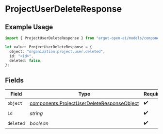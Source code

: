 # ProjectUserDeleteResponse

## Example Usage

```typescript
import { ProjectUserDeleteResponse } from "argot-open-ai/models/components";

let value: ProjectUserDeleteResponse = {
  object: "organization.project.user.deleted",
  id: "<id>",
  deleted: false,
};
```

## Fields

| Field                                                                                                    | Type                                                                                                     | Required                                                                                                 | Description                                                                                              |
| -------------------------------------------------------------------------------------------------------- | -------------------------------------------------------------------------------------------------------- | -------------------------------------------------------------------------------------------------------- | -------------------------------------------------------------------------------------------------------- |
| `object`                                                                                                 | [components.ProjectUserDeleteResponseObject](../../models/components/projectuserdeleteresponseobject.md) | :heavy_check_mark:                                                                                       | N/A                                                                                                      |
| `id`                                                                                                     | *string*                                                                                                 | :heavy_check_mark:                                                                                       | N/A                                                                                                      |
| `deleted`                                                                                                | *boolean*                                                                                                | :heavy_check_mark:                                                                                       | N/A                                                                                                      |